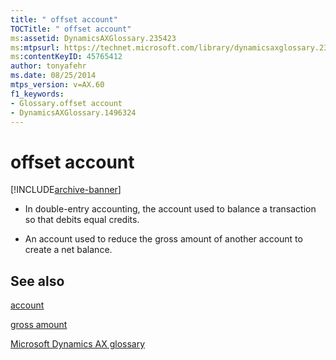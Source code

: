 ```yaml
---
title: " offset account"
TOCTitle: " offset account"
ms:assetid: DynamicsAXGlossary.235423
ms:mtpsurl: https://technet.microsoft.com/library/dynamicsaxglossary.235423(v=AX.60)
ms:contentKeyID: 45765412
author: tonyafehr
ms.date: 08/25/2014
mtps_version: v=AX.60
f1_keywords:
- Glossary.offset account
- DynamicsAXGlossary.1496324
---
```


# offset account


[!INCLUDE[archive-banner](includes/archive-banner.md)]

  - In double-entry accounting, the account used to balance a transaction so that debits equal credits.

  - An account used to reduce the gross amount of another account to create a net balance.

## See also

[account](account.md)

[gross amount](gross-amount.md)

[Microsoft Dynamics AX glossary](glossary/microsoft-dynamics-ax-glossary.md)

  


